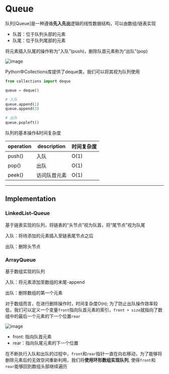 # Queue

队列[Queue]是一种遵循**先入先出**逻辑的线性数据结构，可以由数组/链表实现

- 队首：位于队列头部的元素
- 队尾：位于队列尾部的元素

将元素插入队尾的操作称为“入队”(push)，删除队首元素称为“出队”(pop)

![image](https://github.com/Kainan-Liu/Computer-Science-Foundation/assets/146005327/fef25edb-cf67-4168-8f69-14727a231bc6)

Python中Collections库提供了deque类，我们可以将其视为队列使用

```python
from collections import deque

queue = deque()

# 入队
queue.append(1)
queue.append(3)

# 出队
queue.popleft()
```

队列的基本操作&时间复杂度

| operation | description  | 时间复杂度 |
| --------- | ------------ | ---------- |
| push()    | 入队         | O(1)       |
| pop()     | 出队         | O(1)       |
| peek()    | 访问队首元素 | O(1)       |

----------

## Implementation

### LinkedList-Queue

基于链表实现的队列，将链表的“头节点”视为队首，将“尾节点”视为队尾

入队：将待添加的元素插入至链表尾节点之后

出队：删除头节点

### ArrayQueue

基于数组实现的队列

入队：将元素添加至数组的末尾-append

出队：删除数组的第一个元素

对于数组而言，在进行删除操作时，时间复杂度O(n); 为了防止出队操作效率较低，我们可以定义一个变量`front`指向队首元素的索引，`front + size`就指向了数组中的最后一个元素的下一个位置`rear`

![image](https://github.com/Kainan-Liu/Computer-Science-Foundation/assets/146005327/f582c098-f00d-49ea-9a7c-a3ba5e0b540e)

- front: 指向队首元素
- rear：指向队尾元素的下一个位置

在不断执行入队和出队的过程中，`front`和`rear`指针一直在向右移动，为了能够将删除元素后的无效空间重新利用，我们将**使用环形数组实现队列**, 使得`front`和`rear`能够回到数组头部继续遍历
